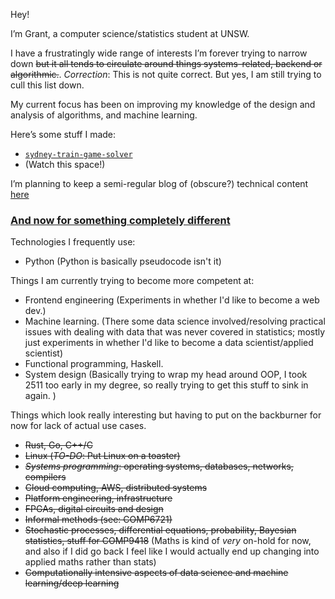 Hey!

I’m Grant, a computer science/statistics student at UNSW.

I have a frustratingly wide range of interests I’m forever trying to narrow down ~~but it all tends to circulate around things systems-related, backend or algorithmic.~~. _Correction_: This is not quite correct. But yes, I am still trying to cull this list down.

My current focus has been on improving my knowledge of the design and analysis of algorithms, and machine learning.

Here’s some stuff I made:
-	[`sydney-train-game-solver`](https://github.com/grantzeng/sydney-train-game-solver)
-	(Watch this space!)

I’m planning to keep a semi-regular blog of (obscure?) technical content [here](https://grantzeng.github.io)

### [And now for something completely different](https://www.youtube.com/watch?v=u0WOIwlXE9g)

Technologies I frequently use:
-	Python (Python is basically pseudocode isn't it)

Things I am currently trying to become more competent at:
- Frontend engineering (Experiments in whether I'd like to become a web dev.)
- Machine learning. (There some data science involved/resolving practical issues with dealing with data that was never covered in statistics; mostly just experiments in whether I'd like to become a data scientist/applied scientist)
- Functional programming, Haskell.
- System design (Basically trying to wrap my head around OOP, I took 2511 too early in my degree, so really trying to get this stuff to sink in again. )

Things which look really interesting but having to put on the backburner for now for lack of actual use cases.
-	~~Rust, Go, C++/C~~
-   ~~Linux (_TO-DO_: Put Linux on a toaster)~~
-	~~_Systems programming_: operating systems, databases, networks, compilers~~
-	~~Cloud computing, AWS, distributed systems~~
-	~~Platform engineering, infrastructure~~
-	~~FPGAs, digital circuits and design~~
-	~~Informal methods (see: COMP6721)~~
-	~~Stochastic processes, differential equations, probability, Bayesian statistics, stuff for COMP9418~~ (Maths is kind of _very_ on-hold for now, and also if I did go back I feel like I would actually end up changing into applied maths rather than stats)
-  ~~Computationally intensive aspects of data science and machine learning/deep learning~~

